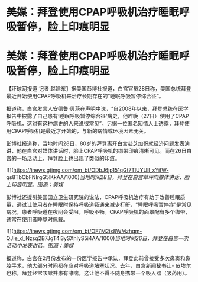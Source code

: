 # 美媒：拜登使用CPAP呼吸机治疗睡眠呼吸暂停，脸上印痕明显

# 美媒：拜登使用CPAP呼吸机治疗睡眠呼吸暂停，脸上印痕明显

【环球网报道 记者 赵建东】据美国彭博社报道，白宫官员28日称，美国总统拜登最近开始使用CPAP呼吸机来治疗长期存在的“睡眠呼吸暂停综合征”。

报道称，白宫发言人安德鲁·贝茨在声明中说，“自2008年以来，拜登总统在医学报告中披露了自己患有‘睡眠呼吸暂停综合征’病史，他昨晚（27日）使用了CPAP呼吸机，这对有这种病史的人来说很常见”。另据一位匿名知情人士透露，拜登使用CPAP呼吸机是最近才开始的，与新的病情或环境因素无关。

彭博社报道称，当地时间28日，80岁的拜登离开白宫赴芝加哥就经济问题发表演讲，他在白宫对媒体讲话时，脸上CPAP呼吸机的绑带印痕清晰可见。而在26日白宫的一场活动上，拜登脸上也出现了类似的印痕。

![](https://inews.gtimg.com/om_bt/ODbJ6jp151qGt7TlUYUlI_xYifW-
qs8TbCbFNIrgG5lKkAA/1000)_当地时间28日，拜登在白宫草坪向媒体讲话，脸上印痕明显。图源：美媒_

彭博社还援引美国国立卫生研究院的说法，CPAP呼吸机治疗有助于改善睡眠质量，通过让使用者在睡眠时保持呼吸道畅通来减少打鼾，“睡眠呼吸暂停症”是常见病况，患者呼吸道在夜间会受阻，呼吸不畅。CPAP呼吸机的面罩配有多个绑带，通常在使用者睡觉时佩戴。

![](https://inews.gtimg.com/om_bt/OF7M2ix8WMzhqm-
QJIe_d_Nzsq2B7JgT4l3ySXhIyS5i4AA/1000)_当地时间26日，拜登在白宫一次活动中发表讲话。图源：美媒_

报道称，白宫在2月份发布的一份医学报告中承认，拜登此前曾接受多次鼻窦和鼻腔手术，他大部分时间都在应对呼吸道堵塞状况。去年，白宫新闻秘书让-
皮埃尔也称，拜登经常咳嗽并患有哮喘，这让他不得不随身携带一个吸入器（吸药用）。

